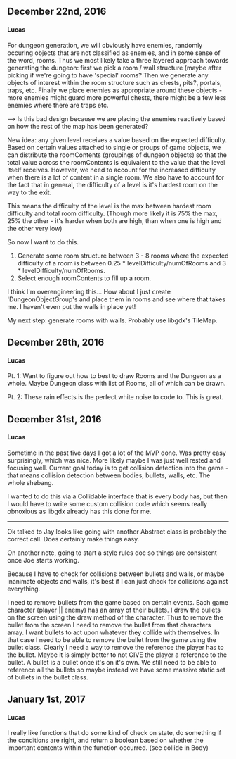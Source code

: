 ## December 22nd, 2016
#### Lucas

For dungeon generation, we will obviously have enemies, randomly occuring objects that are not classified as enemies,
and in some sense of the word, rooms. Thus we most likely take a three layered approach towards generating the dungeon:
first we pick a room / wall structure (maybe after picking if we're going to have 'special' rooms? Then we generate any
objects of interest within the room structure such as chests, pits?, portals, traps, etc. Finally we place enemies as
appropriate around these objects - more enemies might guard more powerful chests, there might be a few less enemies where
there are traps etc.

--> Is this bad design because we are placing the enemies reactively based on how the rest of the map has been generated?

New idea: any given level receives a value based on the expected difficulty. Based on certain values attached to single
or groups of game objects, we can distribute the roomContents (groupings of dungeon objects) so that the total value
across the roomContents is equivalent to the value that the level itself receives. However, we need to account for the
increased difficulty when there is a lot of content in a single room. We also have to account for the fact that in
general, the difficulty of a level is it's hardest room on the way to the exit.

This means the difficulty of the level is the max between hardest room difficulty and total room difficulty.
(Though more likely it is 75% the max, 25% the other - it's harder when both are high, than when one is high and
the other very low)

So now I want to do this.

1. Generate some room structure between 3 - 8 rooms where the expected difficulty of a room is between
0.25 * levelDifficulty/numOfRooms and 3 * levelDifficulty/numOfRooms.
2. Select enough roomContents to fill up a room.

I think I'm overengineering this... How about I just create 'DungeonObjectGroup's and place them in rooms and see where
that takes me. I haven't even put the walls in place yet!

My next step: generate rooms with walls. Probably use libgdx's TileMap.

## December 26th, 2016
#### Lucas

Pt. 1: Want to figure out how to best to draw Rooms and the Dungeon as a whole. Maybe Dungeon class with list of Rooms, all of
which can be drawn.

Pt. 2: These rain effects is the perfect white noise to code to. This is great.

## December 31st, 2016
#### Lucas

Sometime in the past five days I got a lot of the MVP done. Was pretty easy surprisingly, which was nice. More likely
maybe I was just well rested and focusing well. Current goal today is to get collision detection into the game - that
means collision detection between bodies, bullets, walls, etc. The whole shebang.

I wanted to do this via a Collidable interface that is every body has, but then I would have to write some custom collision code which seems
really obnoxious as libgdx already has this done for me.

---

Ok talked to Jay looks like going with another Abstract class is probably the correct call. Does certainly make things easy.

On another note, going to start a style rules doc so things are consistent once Joe starts working.

Because I have to check for collisions between bullets and walls, or maybe inanimate objects and walls,
it's best if I can just check for collisions against everything.

I need to remove bullets from the game based on certain events. Each game character (player || enemy) has an array of their bullets.
I draw the bullets on the screen using the draw method of the character. Thus to remove the bullet from the screen I need to remove the bullet from that characters array.
I want bullets to act upon whatever they collide with themselves. In that case I need to be able to remove the bullet from the game using the bullet class.
Clearly I need a way to remove the reference the player has to the bullet. Maybe it is simply better to not  GIVE the player a reference to the bullet.
A bullet is a bullet once it's on it's own. We still need to be able to reference all the bullets so maybe instead we have some massive static set of bullets in the bullet class.

## January 1st, 2017
#### Lucas

I really like functions that do some kind of check on state, do something if the conditions are right, and return
a boolean based on whether the important contents within the function occurred. (see collide in Body)
